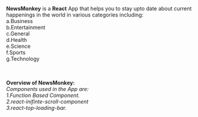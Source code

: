 <b>NewsMonkey</b> is a <b>React</b> App that helps you to stay upto date about current happenings in the world in various categories including:
<br>
a.Business<br>
b.Entertainment<br>
c.General<br>
d.Health<br>
e.Science<br>
f.Sports<br>
g.Technology<br>

<br>
<br>
<b>Overview of NewsMonkey:</b> <br>
<i>Components used in the App are:<i><br>
1.Function Based Component.<br>
2.react-inifinte-scroll-component<br>
3.react-top-loading-bar.<br>
<br>
<b><Snapshots></b>
